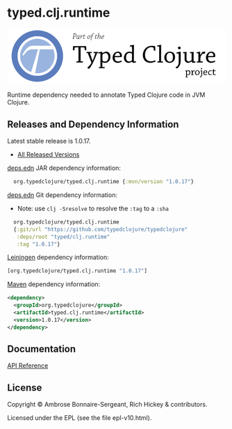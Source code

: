 <!-- DO NOT EDIT! Instead, edit `dev/resources/root-templates/typed/clj.runtime/README.md` and run `./script/regen-selmer.sh` -->
# typed.clj.runtime

<a href='https://typedclojure.org'><img src='images/part-of-typed-clojure-project.png'></a>

Runtime dependency needed to annotate Typed Clojure code in JVM Clojure.

## Releases and Dependency Information

Latest stable release is 1.0.17.

* [All Released Versions](https://clojars.org/org.typedclojure/typed.clj.runtime)

[deps.edn](https://clojure.org/reference/deps_and_cli) JAR dependency information:

```clj
  org.typedclojure/typed.clj.runtime {:mvn/version "1.0.17"}
 ```

[deps.edn](https://clojure.org/reference/deps_and_cli) Git dependency information:

- Note: use `clj -Sresolve` to resolve the `:tag` to a `:sha`

```clj
  org.typedclojure/typed.clj.runtime
  {:git/url "https://github.com/typedclojure/typedclojure"
   :deps/root "typed/clj.runtime"
   :tag "1.0.17"}
```

[Leiningen](https://github.com/technomancy/leiningen) dependency information:

```clojure
[org.typedclojure/typed.clj.runtime "1.0.17"]
```

[Maven](https://maven.apache.org/) dependency information:

```XML
<dependency>
  <groupId>org.typedclojure</groupId>
  <artifactId>typed.clj.runtime</artifactId>
  <version>1.0.17</version>
</dependency>
```

## Documentation

[API Reference](https://api.typedclojure.org/latest/typed.clj.runtime/index.html)

## License

Copyright © Ambrose Bonnaire-Sergeant, Rich Hickey & contributors.

Licensed under the EPL (see the file epl-v10.html).
